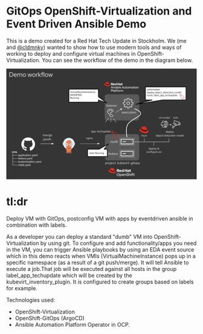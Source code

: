 #   GitOps OpenShift-Virtualization and Event Driven Ansible Demo

This is a demo created for a Red Hat Tech Update in Stockholm.
We (me and [@cldmnky](https://github.com/cldmnky)) wanted to show how 
to use modern tools and ways of working to deploy and configure 
virtual machines in OpenShift-Virtualization. You can see the workflow 
of the demo in the diagram below. 

![Alt text](eda-demo.png?raw=true "EDA Demo")

# tl:dr 
Deploy VM with GitOps, postconfig VM with apps by eventdriven 
ansible in combination with labels. 

As a developer you can deploy a standard "dumb" VM into 
OpenShift-Virtualization by using git. To configure and 
add functionality/apps you need in the VM, you can trigger
Ansible playbooks by using an EDA event source which 
in this demo reacts when VMIs (VirtualMachineInstance) pops up 
in a specific namespace (as a result of a git push/merge). It will 
tell Ansible to execute a job.That job will be executed against 
all hosts in the group label_app_techupdate which will be created 
by the kubevirt_inventory_plugin. It is configured to create 
groups based on labels for example. 

Technologies used: 
* OpenShift-Virtualization
* OpenShift-GitOps (ArgoCD)
* Ansible Automation Platform Operator in OCP.